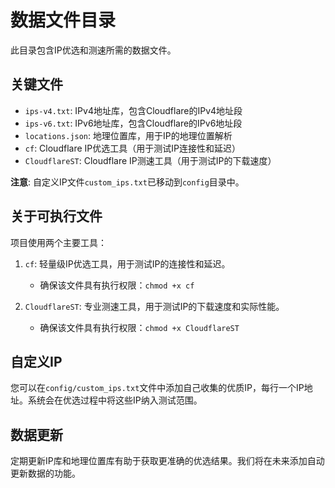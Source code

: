 # 数据文件目录

此目录包含IP优选和测速所需的数据文件。

## 关键文件

- `ips-v4.txt`: IPv4地址库，包含Cloudflare的IPv4地址段
- `ips-v6.txt`: IPv6地址库，包含Cloudflare的IPv6地址段
- `locations.json`: 地理位置库，用于IP的地理位置解析
- `cf`: Cloudflare IP优选工具（用于测试IP连接性和延迟）
- `CloudflareST`: Cloudflare IP测速工具（用于测试IP的下载速度）

**注意**: 自定义IP文件`custom_ips.txt`已移动到`config`目录中。

## 关于可执行文件

项目使用两个主要工具：

1. `cf`: 轻量级IP优选工具，用于测试IP的连接性和延迟。
   - 确保该文件具有执行权限：`chmod +x cf`

2. `CloudflareST`: 专业测速工具，用于测试IP的下载速度和实际性能。
   - 确保该文件具有执行权限：`chmod +x CloudflareST`

## 自定义IP

您可以在`config/custom_ips.txt`文件中添加自己收集的优质IP，每行一个IP地址。系统会在优选过程中将这些IP纳入测试范围。

## 数据更新

定期更新IP库和地理位置库有助于获取更准确的优选结果。我们将在未来添加自动更新数据的功能。 